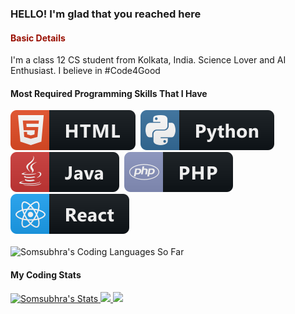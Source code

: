 <h3>HELLO! I'm glad that you reached here</h3>

<h4><font color='#990F02'>Basic Details</font></h4>

I'm a class 12 CS student from Kolkata, India.
Science Lover and AI Enthusiast.
I believe in #Code4Good

<h4>Most Required Programming Skills That I Have</h4>

<a href='https://www.w3.org/standards/webdesign/htmlcss.html' target="_blank"><img src='https://raw.githubusercontent.com/MikeCodesDotNET/ColoredBadges/master/svg/dev/languages/html.svg'></a>&nbsp;&nbsp;<a href='https://www.python.org/' target="_blank"><img src='https://raw.githubusercontent.com/MikeCodesDotNET/ColoredBadges/master/svg/dev/languages/python.svg'></a>&nbsp;&nbsp;<a href='https://www.java.com/en/' target="_blank"><img src='https://raw.githubusercontent.com/MikeCodesDotNET/ColoredBadges/master/svg/dev/languages/java.svg'></a>&nbsp;&nbsp;<a href='https://www.php.net/' target="_blank"><img src='https://raw.githubusercontent.com/MikeCodesDotNET/ColoredBadges/master/svg/dev/languages/php.svg'></a></img>&nbsp;&nbsp;<a href="https://reactjs.org/" target="_blank"><img src="https://raw.githubusercontent.com/MikeCodesDotNET/ColoredBadges/master/svg/dev/frameworks/react.svg"></img></a><br><br>
<img src="https://github-readme-stats.vercel.app/api/top-langs/?username=somsubhra04&layout=compact&theme=dark" alt="Somsubhra's Coding Languages So Far" height="180"></img>


<h4>My Coding Stats</h4>
<a href="https://github.com/somsubhra04">
            <img src="https://github-readme-stats.vercel.app/api?username=somsubhra04&hide=issue&show_icons=true&theme=gotham" alt="Somsubhra's Stats" height="160">
        	    <img src="https://github-readme-streak-stats.herokuapp.com/?user=somsubhra04&theme=onedark&count_private=true&theme=gotham" height=160>
</a>
<a href="https://github.com/somsubhra04">
    	<img src="https://activity-graph.herokuapp.com/graph?username=somsubhra04&bg_color=0C1014&color=2AA789&line=2AA790&point=fff&area=2AA789">
</a>
